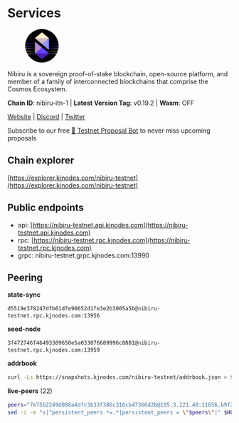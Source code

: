 # Services

<figure><img src="https://raw.githubusercontent.com/kj89/cosmos-images/main/logos/nibiru.png" alt=""><figcaption></figcaption></figure>

Nibiru is a sovereign proof-of-stake blockchain, open-source platform,  and member of a family of interconnected blockchains that comprise the Cosmos Ecosystem.

**Chain ID**: nibiru-itn-1 | **Latest Version Tag**: v0.19.2 | **Wasm**: OFF

[Website](https://nibiru.fi) | [Discord](https://discord.gg/nibirufi) | [Twitter](https://twitter.com/NibiruChain)



Subscribe to our free [🤖 Testnet Proposal Bot](https://t.me/kjnodes_testnet_proposal_bot) to never miss upcoming proposals


## Chain explorer
[https://explorer.kjnodes.com/nibiru-testnet](https://explorer.kjnodes.com/nibiru-testnet)

## Public endpoints

* api: [https://nibiru-testnet.api.kjnodes.com](https://nibiru-testnet.api.kjnodes.com)
* rpc: [https://nibiru-testnet.rpc.kjnodes.com](https://nibiru-testnet.rpc.kjnodes.com)
* grpc: nibiru-testnet.grpc.kjnodes.com:13990

## Peering

**state-sync**

```text
d5519e378247dfb61dfe90652d1fe3e2b3005a5b@nibiru-testnet.rpc.kjnodes.com:13956
```

**seed-node**

```text
3f472746f46493309650e5a033076689996c8881@nibiru-testnet.rpc.kjnodes.com:13959
```

**addrbook**
```bash
curl -Ls https://snapshots.kjnodes.com/nibiru-testnet/addrbook.json > $HOME/.nibid/config/addrbook.json
```

**live-peers** (22)
```bash
peers="7e75b2249d088a4dfc3b33f386c316cb47366d2b@195.3.221.48:11656,b9f203a7d45a2a2766ff144ea9cc680987886772@85.239.242.186:26656,dd58949cab9bf75a42b556d04d3a4b1bbfadd8b5@144.76.97.251:40656,c20a499a21668237d67b44d44623aaebedbea81f@173.249.20.170:26656,790d36e7ea45d6660427d4c7473bac0ef525e78a@184.174.36.119:26656,97c4976b580a5ef4c3b82e239c50c81b8ab8189d@49.12.123.87:46656,a5455fdd70a915023bb4902143704430793c3e68@162.55.163.78:26656,d5519e378247dfb61dfe90652d1fe3e2b3005a5b@65.109.68.190:13956,f98a8229e5dc6da6d5e49fd4e115472df3d1773c@95.9.36.100:26656,25e01aa86dae35ef0207991d1da02b7a9adf5e4a@38.242.219.103:26656,65a213efcad697afb5a1303c7fe5be4168d9520c@43.154.103.36:26656,db832cabda2d29d8e2570c0f3a5797098db5a7b8@135.181.25.101:26656,ba4533a60790009033673e66a53e53fc5db436e4@93.183.208.83:26656,05b0e8da493f0be9fd94350da52fb59c54cc897f@161.97.150.23:26656,a6062857b20b62693523643cb19dc0f3dd4ee961@90.188.249.252:26656,5e65a3d32678a7206d006f899be707c130a9ada1@162.55.234.70:55356,4af344bb3302bf926580f0b8ea4de9be401c3522@94.131.111.156:26656,b253cc6155ec59ea623f3f453d2f5a4b9c6d08fc@212.15.59.91:39656,20da1f2c82539b0e75e818d74cb3a3dd3f8e6b63@38.242.229.208:27656,88e1a734951a8a4ea3f0b533d8bb49b9a5c24fde@120.226.39.116:16656,86a9ef837a37446469fc424b66e8fbf10d6619aa@84.46.255.162:26656,d5d51ad6226922fe0a85de41e972722021e6b982@138.201.31.28:26656"
sed -i -e "s|^persistent_peers *=.*|persistent_peers = \"$peers\"|" $HOME/.nibid/config/config.toml
```
